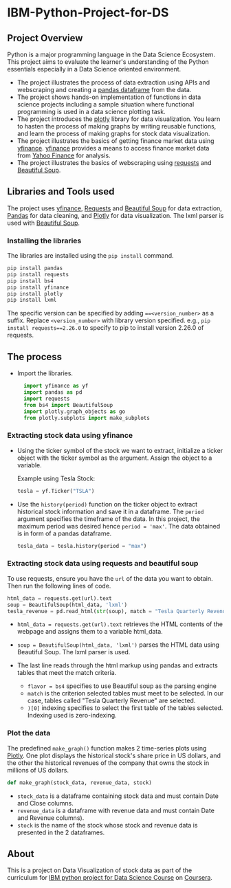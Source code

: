 # IBM-Python-Project-for-DS

## Project Overview

Python is a major programming language in the Data Science Ecosystem. This project aims to evaluate the learner's understanding of the Python essentials especially in a Data Science oriented environment.

- The project illustrates the process of data extraction using APIs and webscraping and creating a [pandas dataframe](https://pandas.pydata.org/docs/reference/api/pandas.DataFrame.html) from the data.
- The project shows hands-on implementation of functions in data science projects including a sample situation where functional programming is used in a data science plotting task.
- The project introduces the [plotly](https://plotly.com/python/) library for data visualization. You learn to hasten the process of making graphs by writing reusable functions, and learn the process of making graphs for stock data visualization.
- The project illustrates the basics of getting finance market data using [yfinance](https://pypi.org/project/yfinance/). [yfinance](https://pypi.org/project/yfinance/) provides a means to access finance market data from [Yahoo Finance](https://finance.yahoo.com/) for analysis.
- The project illustrates the basics of webscraping using [requests](https://requests.readthedocs.io/en/latest/) and [Beautiful Soup](https://www.crummy.com/software/BeautifulSoup/bs4/doc/).  

## Libraries and Tools used

The project uses [yfinance](https://pypi.org/project/yfinance/), [Requests](https://requests.readthedocs.io/en/latest/) and [Beautiful Soup](https://www.crummy.com/software/BeautifulSoup/bs4/doc/) for data extraction, [Pandas](https://pandas.pydata.org/docs/reference/api/pandas.DataFrame.html) for data cleaning, and [Plotly](https://plotly.com/python/) for data visualization. The lxml parser is used with [Beautiful Soup](https://www.crummy.com/software/BeautifulSoup/bs4/doc/).

### Installing the libraries

The libraries are installed using the `pip install` command.

```bash
pip install pandas
pip install requests
pip install bs4
pip install yfinance
pip install plotly
pip install lxml
```

The specific version can be specified by adding `==<version_number>` as a suffix. Replace `<version_number>` with library version specified.
e.g., `pip install requests==2.26.0` to specify to pip to install version 2.26.0 of requests.

## The process

- Import the libraries.
  
  ```python
    import yfinance as yf
    import pandas as pd
    import requests
    from bs4 import BeautifulSoup
    import plotly.graph_objects as go
    from plotly.subplots import make_subplots
    ```

### Extracting stock data using yfinance

- Using the ticker symbol of the stock we want to extract, initialize a ticker object with the ticker symbol as the argument. Assign the object to a variable.  

    Example using Tesla Stock:

    ```python
    tesla = yf.Ticker("TSLA")
    ```

- Use the `history(period)` function on the ticker object to extract historical stock information and save it in a dataframe. The `period` argument specifies the timeframe of the data. In this project, the maximum period was desired hence `period = 'max'`. The data obtained is in form of a pandas dataframe.

    ```python
    tesla_data = tesla.history(period = "max")
    ```

### Extracting stock data using requests and beautiful soup

To use requests, ensure you have the `url` of the data you want to obtain. Then run the following lines of code.

```python
html_data = requests.get(url).text
soup = BeautifulSoup(html_data, 'lxml')
tesla_revenue = pd.read_html(str(soup), match = "Tesla Quarterly Revenue", flavor = 'bs4')[0]
```

- `html_data = requests.get(url).text` retrieves the HTML contents of the webpage and assigns them to a variable html_data.

- `soup = BeautifulSoup(html_data, 'lxml')` parses the HTML data using Beautiful Soup. The lxml parser is used.
- The last line reads through the html markup using pandas and extracts tables that meet the match criteria.
  - `flavor = bs4` specifies to use Beautiful soup as the parsing engine
  - `match` is the criterion selected tables must meet to be selected. In our case, tables called "Tesla Quarterly Revenue" are selected.
  - `)[0]` indexing specifies to select the first table of the tables selected. Indexing used is zero-indexing.

### Plot the data

The predefined `make_graph()` function makes 2 time-series plots using [Plotly](https://plotly.com/python/). One plot displays the historical stock's share price in US dollars, and the other the historical revenues of the company that owns the stock in millions of US dollars.

```python
def make_graph(stock_data, revenue_data, stock)
```

- `stock_data` is a dataframe containing stock data and must contain Date and Close columns.
- `revenue_data` is a dataframe with revenue data and must contain Date and Revenue columns).
- `stock` is the name of the stock whose stock and revenue data is presented in the 2 dataframes.

## About

This is a project on Data Visualization of stock data as part of the curriculum for [IBM python project for Data Science Course](https://www.coursera.org/learn/python-project-for-data-science?specialization=ibm-data-science) on [Coursera](https://www.coursera.org/).
